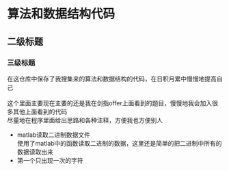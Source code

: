 # 算法和数据结构代码 
## 二级标题  
### 三级标题
  在这仓库中保存了我搜集来的算法和数据结构的代码，在日积月累中慢慢地提高自己<br>  
  这个里面主要现在主要的还是我在剑指offer上面看到的题目，慢慢地我会加入很多其他上面看到的代码<br> 
  尽量地在程序里面给出思路和各种注释，方便我也方便别人<br>   
* matlab读取二进制数据文件  
  使用了matlab中的函数读取二进制的数据，这里还是简单的把二进制中所有的数据读取出来<br>  
* 第一个只出现一次的字符<br>  

